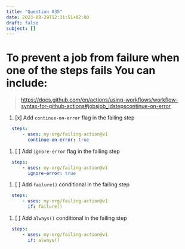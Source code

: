 ```yaml
---
title: "Question 035"
date: 2023-08-29T12:31:51+02:00
draft: false
subject: []
---
```


# To prevent a job from failure when one of the steps fails You can include:
> https://docs.github.com/en/actions/using-workflows/workflow-syntax-for-github-actions#jobsjob_idstepscontinue-on-error
1. [x] Add `continue-on-error` flag in the failing step
```yaml
  steps:
      - uses: my-org/failing-action@v1
        continue-on-error: true
```
1. [ ] Add `ignore-error` flag in the failing step
```yaml
  steps:
      - uses: my-org/failing-action@v1
        ignore-error: true
```
1. [ ] Add `failure()` conditional in the failing step
```yaml
  steps:
      - uses: my-org/failing-action@v1
        if: failure()
```
1. [ ] Add `always()` conditional in the failing step
```yaml
  steps:
      - uses: my-org/failing-action@v1
        if: always()
```

